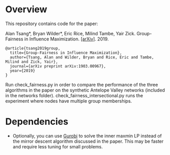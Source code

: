# Overview
This repository contains code for the paper:

Alan Tsang*, Bryan Wilder*, Eric Rice, Milind Tambe, Yair Zick. Group-Fairness in Influence Maximization. [[arXiv]](https://arxiv.org/abs/1903.00967). 2019.
```
@article{tsang2019group,
  title={Group-Fairness in Influence Maximization},
  author={Tsang, Alan and Wilder, Bryan and Rice, Eric and Tambe, Milind and Zick, Yair},
  journal={arXiv preprint arXiv:1903.00967},
  year={2019}
}
```

Run check_fairness.py in order to compare the performance of the three algorithms in the paper on the synthetic Antelope Valley networks (included in the networks folder). check_fairness_intersectional.py runs the experiment where nodes have multiple group memberships.

# Dependencies
* Optionally, you can use [Gurobi](http://www.gurobi.com/) to solve the inner maxmin LP instead of the mirror descent algorithm discussed in the paper. This may be faster and require less tuning for small problems.
